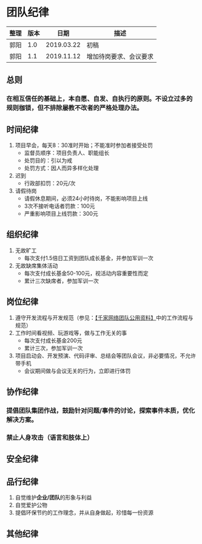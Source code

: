 # 团队纪律

| 整理 | 版本 | 日期       | 描述|
| ---- | ---- | ---------- | ----------------------------------------- |
| 郭阳 | 1.0  | 2019.03.22 | 初稿|
| 郭阳 | 1.1  | 2019.11.12 | 增加待岗要求、会议要求|

## 总则

### 在相互信任的基础上，本自愿、自发、自执行的原则。不设立过多的规则枷锁，但不排除屡教不改者的严格处理办法。

## 时间纪律

1. 项目早会，每天8：30准时开始；不能准时参加者接受处罚
    - 监督员顺序：项目负责人、职能组长
    - 处罚目的：引以为戒
    - 处罚方式：因人而异多样化处理
2. 迟到
    - 行政部扣罚：20元/次
3. 请假待岗
    - 请假休息期间，必须24小时待岗，不能影响项目上线
    - 3次不接听电话者罚款：100元
    - 严重影响项目上线罚款：300元
    
## 组织纪律

1. 无故旷工
    - 每次支付1.5倍日工资到团队成长基金，并参加军训一次
2. 无故缺席集体活动
    - 每次支付成长基金50-100元，视活动内容重要性而定
    - 累计三次缺席者，参加军训一次
    
## 岗位纪律

1. 遵守开发流程与开发规范（参见：[【千家网络团队公用资料】](https://git.allhome.com.cn/NetWorksDatas/Public/standard/wikis/%E5%8D%83%E5%AE%B6%E7%BD%91%E7%BB%9C%E5%9B%A2%E9%98%9F%E5%85%AC%E7%94%A8%E8%B5%84%E6%96%99)中的工作流程与规范）
2. 工作时间看视频、玩游戏等，做与工作无关的事
    - 每次支付成长基金200元
    - 累计三次，参加军训一次
3. 项目启动会、开发预演、代码评审、总结会等团队会议，非必要情况，不允许带手机
    - 会议期间做与会议无关的行为，立即进行体罚

## 协作纪律

### 提倡团队集团作战，鼓励针对问题/事件的讨论，探索事件本质，优化解决方案。
### **禁止人身攻击（语言和肢体上）**

## 安全纪律

## 品行纪律

1. 自觉维护**企业/团队**的形象与利益
2. 自觉爱护公物
3. 提倡环保节约的工作理念，并从自身做起，珍惜每一份资源

## 其他纪律
